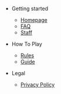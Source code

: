* Getting started

  * [Homepage](home.md)
  * [FAQ](faq.md)
  * [Staff](staff.md)

* How To Play

  * [Rules](rules.md)
  * [Guide](guide.md)

* Legal

  * [Privacy Policy](privacy.md)
